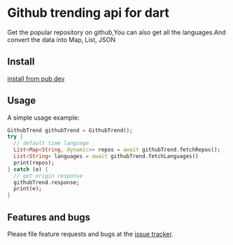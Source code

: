 # Github trending api for dart
Get the popular repository on github,You can also get all the languages.And convert the data into Map, List, JSON

## Install

[install from pub dev](https://pub.dev/packages/github_trend#-installing-tab-)

## Usage

A simple usage example:

```dart
GithubTrend githubTrend = GithubTrend();
try {
  // default time language
  List<Map<String, dynamic>> repos = await githubTrend.fetchRepos();
  List<String> languages = await githubTrend.fetchLanguages()
  print(repos);
} catch (e) {
  // get origin response
  githubTrend.response;
  print(e);
}
```

## Features and bugs

Please file feature requests and bugs at the [issue tracker][tracker].

[tracker]: https://github.com/huangyanxiong01/github_trending/issues
